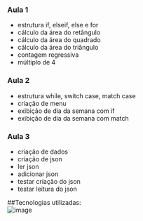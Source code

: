 ﻿### Aula 1<br>
 - estrutura if, elseif, else e for<br>
 - cálculo da área do retângulo<br>
 - cálculo da área do quadrado<br>
 - cálculo da área do triângulo<br>
 - contagem regressiva<br>
 - múltiplo de 4<br>

### Aula 2<br>
- estrutura while, switch case, match case<br>
- criação de menu<br>
- exibição de dia da semana com if<br>
- exibição de dia da semana com match<br>

### Aula 3<br>
- criação de dados<br>
- criação de json<br>
- ler json<br>
- adicionar json<br>
- testar criação do json<br>
- testar leitura do json<br>

##Tecnologias utilizadas:<br>
![image]({https://img.shields.io/badge/PyCharm-000000.svg?&style=for-the-badge&logo=PyCharm&logoColor=white})

